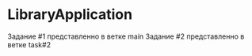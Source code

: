 # LibraryApplication

Задание #1 представленно в ветке main
Задание #2 представленно в ветке task#2
